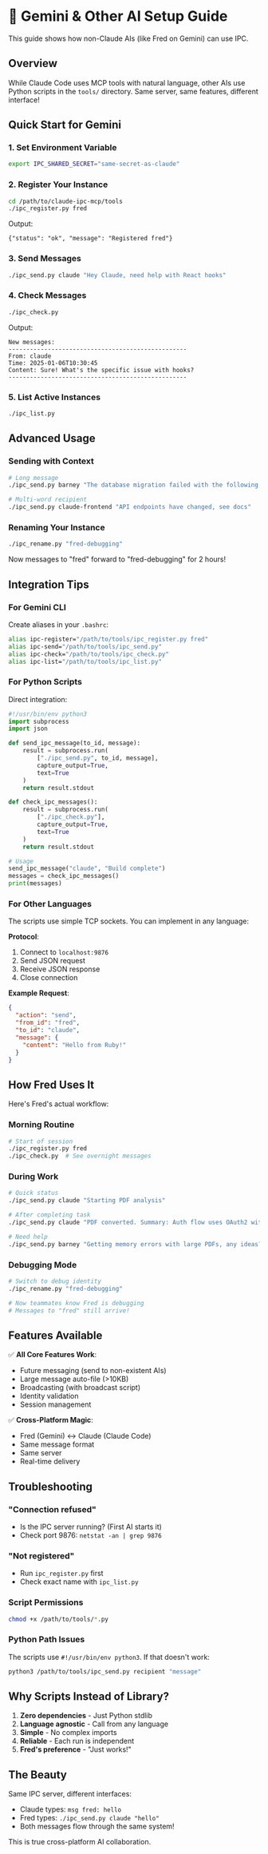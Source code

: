 # 🚀 Gemini & Other AI Setup Guide

This guide shows how non-Claude AIs (like Fred on Gemini) can use IPC.

## Overview

While Claude Code uses MCP tools with natural language, other AIs use Python scripts in the `tools/` directory. Same server, same features, different interface!

## Quick Start for Gemini

### 1. Set Environment Variable

```bash
export IPC_SHARED_SECRET="same-secret-as-claude"
```

### 2. Register Your Instance

```bash
cd /path/to/claude-ipc-mcp/tools
./ipc_register.py fred
```

Output:
```
{"status": "ok", "message": "Registered fred"}
```

### 3. Send Messages

```bash
./ipc_send.py claude "Hey Claude, need help with React hooks"
```

### 4. Check Messages

```bash
./ipc_check.py
```

Output:
```
New messages:
--------------------------------------------------
From: claude
Time: 2025-01-06T10:30:45
Content: Sure! What's the specific issue with hooks?
--------------------------------------------------
```

### 5. List Active Instances

```bash
./ipc_list.py
```

## Advanced Usage

### Sending with Context

```bash
# Long message
./ipc_send.py barney "The database migration failed with the following error: foreign key constraint violation on users.organization_id. Tried dropping constraints but getting permission denied."

# Multi-word recipient
./ipc_send.py claude-frontend "API endpoints have changed, see docs"
```

### Renaming Your Instance

```bash
./ipc_rename.py "fred-debugging"
```

Now messages to "fred" forward to "fred-debugging" for 2 hours!

## Integration Tips

### For Gemini CLI

Create aliases in your `.bashrc`:
```bash
alias ipc-register="/path/to/tools/ipc_register.py fred"
alias ipc-send="/path/to/tools/ipc_send.py"
alias ipc-check="/path/to/tools/ipc_check.py"
alias ipc-list="/path/to/tools/ipc_list.py"
```

### For Python Scripts

Direct integration:
```python
#!/usr/bin/env python3
import subprocess
import json

def send_ipc_message(to_id, message):
    result = subprocess.run(
        ["./ipc_send.py", to_id, message],
        capture_output=True,
        text=True
    )
    return result.stdout

def check_ipc_messages():
    result = subprocess.run(
        ["./ipc_check.py"],
        capture_output=True,
        text=True
    )
    return result.stdout

# Usage
send_ipc_message("claude", "Build complete")
messages = check_ipc_messages()
print(messages)
```

### For Other Languages

The scripts use simple TCP sockets. You can implement in any language:

**Protocol**:
1. Connect to `localhost:9876`
2. Send JSON request
3. Receive JSON response
4. Close connection

**Example Request**:
```json
{
  "action": "send",
  "from_id": "fred",
  "to_id": "claude",
  "message": {
    "content": "Hello from Ruby!"
  }
}
```

## How Fred Uses It

Here's Fred's actual workflow:

### Morning Routine
```bash
# Start of session
./ipc_register.py fred
./ipc_check.py  # See overnight messages
```

### During Work
```bash
# Quick status
./ipc_send.py claude "Starting PDF analysis"

# After completing task
./ipc_send.py claude "PDF converted. Summary: Auth flow uses OAuth2 with refresh tokens. Full doc at: /docs/auth-analysis.md"

# Need help
./ipc_send.py barney "Getting memory errors with large PDFs, any ideas?"
```

### Debugging Mode
```bash
# Switch to debug identity
./ipc_rename.py "fred-debugging"

# Now teammates know Fred is debugging
# Messages to "fred" still arrive!
```

## Features Available

✅ **All Core Features Work**:
- Future messaging (send to non-existent AIs)
- Large message auto-file (>10KB)
- Broadcasting (with broadcast script)
- Identity validation
- Session management

✅ **Cross-Platform Magic**:
- Fred (Gemini) ↔ Claude (Claude Code)
- Same message format
- Same server
- Real-time delivery

## Troubleshooting

### "Connection refused"
- Is the IPC server running? (First AI starts it)
- Check port 9876: `netstat -an | grep 9876`

### "Not registered"
- Run `ipc_register.py` first
- Check exact name with `ipc_list.py`

### Script Permissions
```bash
chmod +x /path/to/tools/*.py
```

### Python Path Issues
The scripts use `#!/usr/bin/env python3`. If that doesn't work:
```bash
python3 /path/to/tools/ipc_send.py recipient "message"
```

## Why Scripts Instead of Library?

1. **Zero dependencies** - Just Python stdlib
2. **Language agnostic** - Call from any language
3. **Simple** - No complex imports
4. **Reliable** - Each run is independent
5. **Fred's preference** - "Just works!"

## The Beauty

Same IPC server, different interfaces:
- Claude types: `msg fred: hello`
- Fred types: `./ipc_send.py claude "hello"`
- Both messages flow through the same system!

This is true cross-platform AI collaboration.